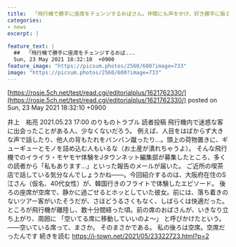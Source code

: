 ```yaml
---
title:  「飛行機で勝手に座席をチェンジするおばさん。仲間にも声をかけ、好き勝手に振る舞いはじめ...」（大阪府・40代女性）  
categories:
- news
excerpt: |
  
feature_text: |
  ##  「飛行機で勝手に座席をチェンジするおば...
  Sun, 23 May 2021 18:32:10  +0900
feature_image: "https://picsum.photos/2560/600?image=733"
image: "https://picsum.photos/2560/600?image=733"
---
```


[https://rosie.5ch.net/test/read.cgi/editorialplus/1621762330/](https://rosie.5ch.net/test/read.cgi/editorialplus/1621762330/)
posted on Sun, 23 May 2021 18:32:10  +0900

<!--more-->

井上　祐亮 2021.05.23 17:00 のりものトラブル 読者投稿 飛行機内で迷惑な客に出会ったことがある人、少なくないだろう。 例えば、人目をはばからず大きな声で話したり、他人の背もたれをバンバン蹴ったり...。頭上の荷物置きに、ギューギューとモノを詰め込む人もいるな（お土産が潰れちゃうよ）。 そんな飛行機でのイライラ・モヤモヤ体験をJタウンネット編集部が募集したところ、多くの読者から「私もあります...」といった報告のメールが届いた。 ご近所の喫茶店で話している気分なんでしょうかね——。今回紹介するのは、大阪府在住のS江さん（仮名、40代女性）が、韓国行きのフライトで体験したエピソード。 後ろの座席が空席で、静かに過ごせるとホッとしていた彼女。前には、落ち着きのないツアー客がいたそうだが、さほどうるさくもなく、しばらくは快適だった。 ところが飛行機が離陸し、数十分間経った頃。前の席のおばさんが、いきなり立ち上がり、周囲に 「空いてる席に移動していいのよ〜」 と呼びかけたという。 ——空いている席って、まさか。 そのまさかである。 私の後ろは空席。空席だったんです 続きを読む https://j-town.net/2021/05/23322723.html?p=2
